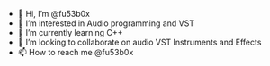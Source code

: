 - 👋 Hi, I’m @fu53b0x
- 👀 I’m interested in Audio programming and VST
- 🌱 I’m currently learning C++
- 💞️ I’m looking to collaborate on audio VST Instruments and Effects
- 📫 How to reach me @fu53b0x

<!---
fu53b0x/fu53b0x is a ✨ special ✨ repository because its `README.md` (this file) appears on your GitHub profile.
You can click the Preview link to take a look at your changes.
--->
